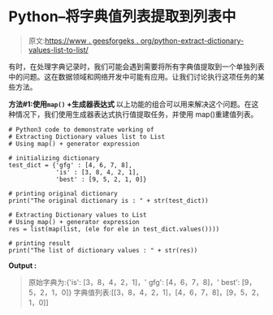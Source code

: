 # Python–将字典值列表提取到列表中

> 原文:[https://www . geesforgeks . org/python-extract-dictionary-values-list-to-list/](https://www.geeksforgeeks.org/python-extract-dictionary-values-list-to-list/)

有时，在处理字典记录时，我们可能会遇到需要将所有字典值提取到一个单独列表中的问题。这在数据领域和网络开发中可能有应用。让我们讨论执行这项任务的某些方法。

**方法#1:使用`map()` +生成器表达式**
以上功能的组合可以用来解决这个问题。在这种情况下，我们使用生成器表达式执行值提取任务，并使用 map()重建值列表。

```
# Python3 code to demonstrate working of 
# Extracting Dictionary values list to List
# Using map() + generator expression

# initializing dictionary
test_dict = {'gfg' : [4, 6, 7, 8],
             'is' : [3, 8, 4, 2, 1],
             'best' : [9, 5, 2, 1, 0]}

# printing original dictionary
print("The original dictionary is : " + str(test_dict))

# Extracting Dictionary values to List
# Using map() + generator expression
res = list(map(list, (ele for ele in test_dict.values())))

# printing result 
print("The list of dictionary values : " + str(res)) 
```

**Output :**

> 原始字典为:{'is': [3，8，4，2，1]，' gfg': [4，6，7，8]，' best': [9，5，2，1，0]}
> 字典值列表:[[3，8，4，2，1]，[4，6，7，8]，[9，5，2，1，0]]